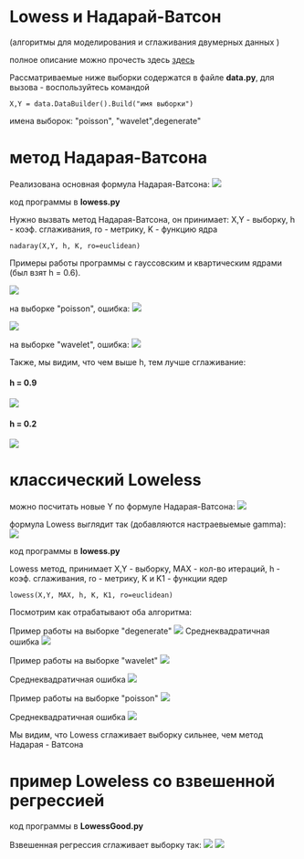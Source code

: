 # Lowess и Надарай-Ватсон
(алгоритмы для моделирования и сглаживания двумерных данных )

полное описание можно прочесть здесь [здесь]( http://www.machinelearning.ru/wiki/index.php?title=%D0%90%D0%BB%D0%B3%D0%BE%D1%80%D0%B8%D1%82%D0%BC_LOWESS)

Рассматриваемые ниже выборки содержатся в файле **data.py**, для вызова - воспользуйтесь командой 
```
X,Y = data.DataBuilder().Build("имя выборки")
```
имена выборок: "poisson", "wavelet",degenerate"


# метод Надарая-Ватсона

Реализована основная формула Надарая-Ватсона:
![](https://raw.githubusercontent.com/okiochan/Lowess/master/h1.gif)

код программы в **lowess.py**

Нужно вызвать метод Надарая-Ватсона, он принимает: X,Y - выборку, h - коэф. сглаживания, ro - метрику, K - функцию ядра
```
nadaray(X,Y, h, K, ro=euclidean)
```

Примеры работы программы с гауссовским	и	квартическим	ядрами (был взят h = 0.6).

![](https://raw.githubusercontent.com/okiochan/Lowess/master/nad1.png)

на выборке "poisson", ошибка:
![](https://raw.githubusercontent.com/okiochan/Lowess/master/nad11.png)

![](https://raw.githubusercontent.com/okiochan/Lowess/master/nad2.png)

на выборке "wavelet", ошибка:
![](https://raw.githubusercontent.com/okiochan/Lowess/master/nad22.png)

Также, мы видим, что чем выше h, тем лучше сглаживание:

#### h = 0.9
![](https://raw.githubusercontent.com/okiochan/Lowess/master/hbig.png)

#### h = 0.2
![](https://raw.githubusercontent.com/okiochan/Lowess/master/hsmall.png)


# классический Loweless

можно посчитать новые Y по формуле Надарая-Ватсона:
![](https://raw.githubusercontent.com/okiochan/Lowess/master/h1.gif)

формула Lowess выглядит так (добавляются настраевыемые gamma): 
![](https://raw.githubusercontent.com/okiochan/Lowess/master/h2.gif)

код программы в **lowess.py**

Lowess метод, принимает X,Y - выборку, MAX - кол-во итераций, h - коэф. сглаживания, ro - метрику, K и K1 - функции ядер
```
lowess(X,Y, MAX, h, K, K1, ro=euclidean)
```


Посмотрим как отрабатывают оба алгоритма:

Пример работы на выборке "degenerate"
![](https://raw.githubusercontent.com/okiochan/Lowess/master/Figure_11.png)
Среднеквадратичная ошибка
![](https://raw.githubusercontent.com/okiochan/Lowess/master/ssse.png)

Пример работы на выборке "wavelet"
![](https://raw.githubusercontent.com/okiochan/Lowess/master/Figure_12.png)

Среднеквадратичная ошибка
![](https://raw.githubusercontent.com/okiochan/Lowess/master/ssse1.png)

Пример работы на выборке "poisson"
![](https://raw.githubusercontent.com/okiochan/Lowess/master/Figure_13.png)

Среднеквадратичная ошибка
![](https://raw.githubusercontent.com/okiochan/Lowess/master/ssse2.png)

Мы видим, что Lowess сглаживает выборку сильнее, чем метод Надарая - Ватсона

# пример Loweless со взвешенной регрессией

код программы  в **LowessGood.py**

Взвешенная регрессия сглаживает выборку так: 
![](https://raw.githubusercontent.com/okiochan/Lowess/master/Figure_1.png)
![](https://raw.githubusercontent.com/okiochan/Lowess/master/Figure_2.png)



